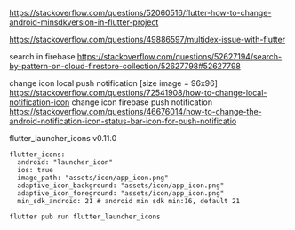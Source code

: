 https://stackoverflow.com/questions/52060516/flutter-how-to-change-android-minsdkversion-in-flutter-project

https://stackoverflow.com/questions/49886597/multidex-issue-with-flutter

search in firebase
https://stackoverflow.com/questions/52627194/search-by-pattern-on-cloud-firestore-collection/52627798#52627798

change icon local push notification [size image = 96x96]
https://stackoverflow.com/questions/72541908/how-to-change-local-notification-icon
change icon firebase push notification
https://stackoverflow.com/questions/46676014/how-to-change-the-android-notification-icon-status-bar-icon-for-push-notificatio

flutter_launcher_icons v0.11.0
```
flutter_icons:
  android: "launcher_icon"
  ios: true
  image_path: "assets/icon/app_icon.png"
  adaptive_icon_background: "assets/icon/app_icon.png"
  adaptive_icon_foreground: "assets/icon/app_icon.png"
  min_sdk_android: 21 # android min sdk min:16, default 21
```
```
flutter pub run flutter_launcher_icons
```

